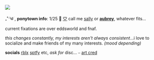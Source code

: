 ![](https://media.discordapp.net/attachments/827364675686629407/1223490607855697970/laaawnce.png?ex=661a0b6c&is=6607966c&hm=14167c68c82f6d92368f3056cfcfb3648454f103c1eeaf84b70ee5827d026064&=&format=webp&quality=lossless&width=200&height=200)

 ₊˚ˑ༄ؘ  , **ponytown info**:
1/25 🎂 [♡](https://github.com/sou-rce)  call me [sally](https://en.pronouns.page/@sallywilliams) or **[aubrey](https://pronouns.cc/@lizzygrant)**, whatever fits...
 current fixations are over eddsworld and fnaf. 
 
 *this changes constantly, my interests aren't always consistent*...i love to socialize and make friends of my many interests. *(mood depending)*
 
 **socials** [rblx](https://www.roblox.com/users/596682329/profile) [sptfy](https://open.spotify.com/user/69f95wt93wr0wh66ep0dhuqom?si=8074051ca7954af0) etc, *ask for* disc... ⎯ [art cred](https://twitter.com/tomtorddoodles)
